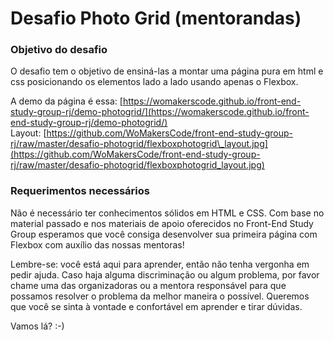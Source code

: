 # Desafio Photo Grid \(mentorandas\)

### Objetivo do desafio

O desafio tem o objetivo de ensiná-las a montar uma página pura em html e css posicionando os elementos lado a lado usando apenas o Flexbox.   
  
A demo da página é essa: [https://womakerscode.github.io/front-end-study-group-rj/demo-photogrid/](https://womakerscode.github.io/front-end-study-group-rj/demo-photogrid/)  
Layout: [https://github.com/WoMakersCode/front-end-study-group-rj/raw/master/desafio-photogrid/flexboxphotogrid\_layout.jpg](https://github.com/WoMakersCode/front-end-study-group-rj/raw/master/desafio-photogrid/flexboxphotogrid_layout.jpg)

### Requerimentos necessários

Não é necessário ter conhecimentos sólidos em HTML e CSS. Com base no material passado e nos materiais de apoio oferecidos no Front-End Study Group esperamos que você consiga desenvolver sua primeira página com Flexbox com auxílio das nossas mentoras! 

Lembre-se: você está aqui para aprender, então não tenha vergonha em pedir ajuda. Caso haja alguma discriminação ou algum problema, por favor chame uma das organizadoras ou a mentora responsável para que possamos resolver o problema da melhor maneira o possível. Queremos que você se sinta à vontade e confortável em aprender e tirar dúvidas. 

Vamos lá? :-\)


